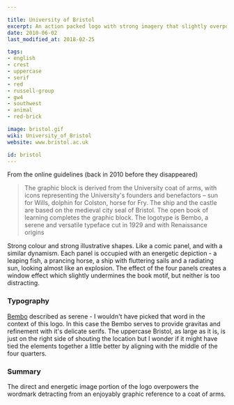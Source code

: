 ```yaml
---

title: University of Bristol
excerpt: An action packed logo with strong imagery that slightly overpowers the refined type.
date: 2010-06-02
last_modified_at: 2018-02-25

tags:
- english
- crest
- uppercase
- serif
- red
- russell-group
- gw4
- southwest
- animal
- red-brick

image: bristol.gif
wiki: University_of_Bristol
website: www.bristol.ac.uk

id: bristol
---
```


From the online guidelines (back in 2010 before they disappeared)

> The graphic block is derived from the University coat of arms, with icons representing the University's founders and benefactors – sun for Wills, dolphin for Colston, horse for Fry. The ship and the castle are based on the medieval city seal of Bristol. The open book of learning completes the graphic block. The logotype is Bembo, a serene and versatile typeface cut in 1929 and with Renaissance origins

Strong colour and strong illustrative shapes. Like a comic panel, and with a similar dynamism. Each panel is occupied with an energetic depiction - a leaping fish, a prancing horse, a ship with fluttering sails and a radiating sun, looking almost like an explosion. The effect of the four panels creates a window effect which slightly undermines the book motif, but neither is too distracting.

### Typography

[Bembo](http://typedia.com/explore/typeface/bembo/) described as serene - I wouldn't have picked that word in the context of this logo. In this case the Bembo serves to provide gravitas and refinement with it's delicate serifs. The uppercase Bristol, as large as it is, is just on the right side of shouting the location but I wonder if it might have tied the elements together a little better by aligning with the middle of the four quarters.

### Summary

The direct and energetic image portion of the logo overpowers the wordmark detracting from an enjoyably graphic reference to a coat of arms.
